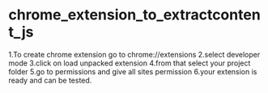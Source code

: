 # chrome_extension_to_extractcontent_js

1.To create chrome extension go to chrome://extensions
2.select developer mode
3.click on load unpacked extension
4.from that select your project folder 
5.go to permissions and give all sites permission
6.your extension is ready and can be tested.

